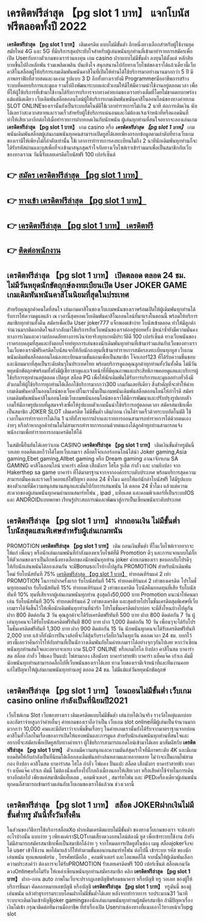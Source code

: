 # เครดิตฟรีล่าสุด 【pg slot 1 บาท】  แจกโบนัสฟรีตลอดทั้งปี 2022

**เครดิตฟรีล่าสุด 【pg slot 1 บาท】** เติมเครดิต แบบไม่มีขั้นต่ำ  อีกหนึ่งทางเลือกสำหรับผู้ใช้งานยุคสมัยใหม่ 4G และ 5G ที่มีบริการสุดประทับใจสำหรับผู้เล่นพนันทุกท่านที่เข้ามาทำรายการสมัครเพื่อเปิด Userกับทางตัวเกมของเราร่วมลงทุน เกม casino  ฝากแบบไม่มีขั้นต่ำ ลงทุนได้ตั้งแต่ หลักสิบบาทขึ้นไปถึงหลักพัน ร่วมเพลิดเพลิน บันเทิงใจ สนุกสนานไปกับทางเว็บไซต์ของเราได้แล้วเดี๋ยวนี้เว็บคาสิโนสล็อตผู้ให้บริการเกมเดิมพันพนันคาสิโนที่เปิดให้ท่านได้ใช้บริการมาอย่างนานมากกว่า 5 ปี มีภาพกราฟิกที่สวยสดและงดงาม รูปแบบ 3 D
อีกทั้งทางเรายังมี Programmerมืออาชีพการสร้างระบบที่คอยบริการและดูแล  รวมไปถึงพัฒนาระบบและตัวเกมให้มีให้มีความน่าใช้งานอยู่ตลอดเวลา เพื่อที่ให้ผู้ใช้บริการที่เข้ามาใช้งานได้รับการบริการจากทางค่ายเกมของเราอย่างเต็มที่โดยไม่ขาดตกบกพร่องแม้แต่นิดเดียว เว็บเดิมพันสล็อตออนไลน์ผู้ให้บริการเกมเดิมพันพนันคาสิโนออนไลน์ของทางค่ายเกม SLOT ONLINEของเรานั้นยังเป็นระบบอัตโนมัติใช้เวลาทำรายการไม่เกิน 2 นาที ต่อการเติมเงิน นับได้เลยว่าสะดวกสบายและรวดเร็วสำหรับผู้ใช้บริการแน่นอนและไม่ต้องแจ้งเจ้าหน้าที่หรือแอดมินที่ทำให้เสียเวลาอีกต่อไปเมื่อทำรายการฝากยอดเงินกับนักพนัน
ผู้เล่นทุกท่านที่สนใจอยากจะลองเล่นเกม **เครดิตฟรีล่าสุด 【pg slot 1 บาท】** เกม casino  หรือ ***เครดิตฟรีล่าสุด 【pg slot 1 บาท】*** เกมพนันเดิมพันสล็อตผู้เล่นเกมพนันทุกคนสามารถเปิดยูสได้เลยเพียงกรอกข้อมูลตามลำดับที่ทางเว็บเกมของเรามีให้เพียงไม่กี่ลำดับเท่านั้น ใช้เวลาการทำรายการลงทะเบียนไม่ถึง 2 นาทีนักเดิมพันทุกท่านก็จะได้รับรหัสผ่านและยูสเพื่อที่จะเข้ามาสนุกสุดเร้าใจกับทางเว็บไซต์เราเข้าร่วมมาเพื่อเป็นสมาชิกกับเว็บของทางเราณ วันนี้รับเลยเครดิตโบนัสฟรี 100 เปอร์เซ็นต์ 

## 👉 [สมัคร เครดิตฟรีล่าสุด 【pg slot 1 บาท】](https://archa888.com/)
## 👉 [ทางเข้า เครดิตฟรีล่าสุด 【pg slot 1 บาท】](https://archa888.com/)
## 👉 [เครดิตฟรีล่าสุด 【pg slot 1 บาท】 เครดิตฟรี](https://archa888.com/)
## 👉 [ติดต่อพนักงาน](https://archa888.com/)

## เครดิตฟรีล่าสุด 【pg slot 1 บาท】 เปิดตลอด ตลอด 24 ชม. ไม่มีวันหยุดนักขัตฤกษ์ลงทะเบียนเปิด User JOKER GAME เกมเดิมพันพนันคาสิโนนิยมที่สุดในประเทศ

สำหรับคุณลูกค้าคนใดที่สนใจ เล่นเกมคาสิโนของเว็บเกมพนันของเราพร้อมเปิดให้ผู้เดิมพันทุกท่านได้รับการให้ความดูแลแล้ว ณ เวลานี้สุดยอดเว็บเดิมพันคาสิโนออนไลน์ที่มาแรงในตอนนี้ พร้อมให้บริการสมาชิกทุกท่านทั้งคืน สมัครเพื่อเปิด User joker777 แจ็กพอตเข้าง่าย โบนัสเข้าตลอด ทำให้มีลูกค้าจำนวนมากติดอกติดใจแล้วกลับมาใช้บริการกับเว็บพนันของเราต่ออยู่บ่อยครั้ง มิหนำซ้ำยังมีความมั่นคงทางการเงินและความปลอดภัยทางการเงินจ่ายจริงทุกบาทมีประวัติดี 100 เปอร์เซ็นต์ ทางเว็บพนันของเราครอบคลุมที่สุดและยังตอบโจทย์ทุกการเล่นของนักเดิมพันทุกท่านที่เข้ามาร่วมเล่นกับเว็บของทางเรา
ในเว็บของเรามีฟรีเครดิตโบนัสแจกให้กับนักลงทุนที่เข้ามาทำรายการสมัครลงทะเบียนทุกยูส เว็บเกมพนันเดิมพันสล็อตออนไลน์ลงทะเบียนตามขั้นตอนเพื่อเป็นสมาชิก โจ๊กเกอร์123 ที่ได้รับความชื่นชอบและนิยมมากที่สุดเป็นระดับต้นๆในประเทศไทย พร้อมบริการดูแลคุณลูกค้าทุกท่านทั้งวันทั้งคืน ไม่มีวันหยุดนักขัตฤกษ์พร้อมทั้งยังมีผู้เชี่ยวชาญและเจ้าหน้าที่ที่มีคุณภาพและประสิทธิภาพคอยดูแลและบริการผู้ใช้บริการทุกท่านอยู่ตลอด เปิดยูส สล็อต PG เพื่อให้นักเดิมพันได้รับการบริการและดูแลอย่างทั่วถึงมีตัวเกมให้ผู้ใช้บริการทุกท่านได้เลือกใช้บริการมากกว่า300 เกมกันเลยทีเดียว
สิ่งสำคัญที่จะทำให้ค่ายเกมเดิมพันคาสิโนออนไลน์ของเว็บคาสิโนเรานั้นเป็นเกมพนันเดิมพันสล็อตออนไลน์ให้กำไรดี สมัคร  เกมเดิมพันพนันคาสิโนออนไลน์เว็บเกมพนันออนไลน์ของเราได้มีการพัฒนาและปรับปรุงรูปแบบตัวเกมให้มีภาพรูปแบบที่ดูสมจจริงเพื่อให้รูปแบบตัวเกมนั้นน่าใช้บริการอยู่ตลอดเวลา สมัครสมาชิกเพื่อเป็นสมาชิก JOKER SLOT เติมเครดิต ไม่มีขั้นต่ำ เติม/ถอน เงินได้รวดเร็วด้วยระบบอัตโนมัติ ใช้เวลาในการทำรายการไม่เกิน 1 นาทีทั้งรายการฝากและรายการถอนสามารถทำรายการได้ด้วยตนเองง่ายๆ หรือถ้าหากลูกค้าท่านใดไม่สามารถทำรายการถอนด้วยตนเองได้ลูกค้าทุกท่านสามารถแจ้งพนักงานเพื่อทำรายการถอนเครดิตให้ได้

ในสมัยนี้ยืนยันได้เลยว่าเกม CASINO **เครดิตฟรีล่าสุด 【pg slot 1 บาท】** เติมเงินขั้นต่ำทรูมันนี่ วอเลท ยอดฮิตเลยก็ว่าได้โดยเว็บเกมเรา สล็อตโจ๊กเกอร์ออนไลน์ได้นำ  Joker gaming,Asia gaming,Ebet gaming,Allbet gaming หรือ Dream gaming อาณาจักรเกม SA GAMING คาสิโนออนไลน์ บาคาร่า สล็อต เสือมังกร ไฮโล รูเล็ต กำถั่ว และ เกมยิงปลา จาก Hakerthep sa game บาคาร่า ที่ได้มาตรฐานจากจากองค์กรระบดับประเทศ พร้อมบริการสุดความสามารถมั่นคงและรวดเร็วคอยแก้ไขปัญหา ตลอด 24 ชั่วโมง มอบให้แก่นักล่าโบนัสฟรี ได้มีรูปแบบของตัวเกมที่มีความสนุกสนานสนุกและมันไปกับการเล่นพนัน ได้ ตลอด 24 ชั่วโมง แล้วแต่ความสะดวกของผู้เล่นพนันทุกคนผ่านบนสมาร์ทโฟน , ipad , แท็บเลต และคอมพิวเตอร์ที่เป็นระบบIOS และ ANDROIDแบบพกพา เรียนรู้ประสบการณ์และพัฒนาสู่การเป็นเซียนพนันระดับประเทศ

## เครดิตฟรีล่าสุด 【pg slot 1 บาท】 ฝากถอนเงิน ไม่มีขั้นต่ำ โบนัสสุดแสนพิเศษสำหรับผู้เล่นเกมพนัน

 PROMOTION  **เครดิตฟรีล่าสุด 【pg slot 1 บาท】** เติม ถอนเงินขั้นต่ำ ที่ในเว็บไซต์เราอยากจะให้แก่  เพื่อนๆ หรือนักเล่นเกมพนันที่กำลังมองหาเว็บไซต์ที่มี  Promotion ดีๆ และการแจกแบบไม่กั๊ก ให้ตัวเกมของเราเป็นอีกหนึ่งทางเลือกของนักพนันทุกท่าน joker ค่ายเกมของเรา ขอบอกกับโปรดีๆ ให้กับนักเล่นพนันได้ลองเล่นกัน จะมีBonusอะไรบ้างไปดูกัน
 PROMOTION สำหรับนักเดิมพันใหม่ รับโบนัสทันที 75% [เครดิตฟรีล่าสุด 【pg slot 1 บาท】](https://archa888.com/) ทำยอดเทิร์นแค่ 2 เท่า
 PROMOTION ในการฝากครั้งแรก รับโบนัสทันที 14% ทำยอดเทิร์นแค่ 2 เท่าของเครดิต
โปรโมชั่นทุกยอดฝาก รับโบนัสทันที 15% ทำยอดเทิร์นแค่ 2 เท่าของเครดิต
โบนัสคืนยอดทุนที่เสีย รับโบนัสทันที 10% ทุนที่เสียจากผู้เล่นเกมพนันทุกท่าน สูงสุดถึง50,000 บาท
 Promotion แนะนำให้คนมาเล่น รับโบนัสทันที 30% ทำยอดเทิร์นแค่ 2 เท่าของเครดิต
และสุดท้ายโปรโมชั่นเครดิตสุดพิเศษที่เว็บเกมเราได้จัดขึ้นไว้ให้เพื่อนักเดิมพันทุกท่านที่น่ารัก โปรโมชั่นเครดิตฝากบ่อย จะมีสิ่งไหนบ้างไปดูกัน
ฝาก 800 ติดต่อกัน 3 วัน คุณลูกค้าจะได้รับเครดิตฟรีทันที 500 บาท
ฝาก 800 ติดต่อกัน 7 วัน ผู้เล่นทุกคนจะได้รับโบนัสเครดิตฟรีทันที 800 บาท
ฝาก 1,000 ติดต่อกัน 10 วัน เพื่อนๆจะได้รับโปรโมชั่นเครดิตฟรีทันที 1,300 บาท
ฝาก 900 ติดต่อกัน 15 วัน นักพนันทุกคนจะได้รับเครดิตฟรีทันที 2,000 บาท
แล้วก็ยังมีการปั่นวงล้อที่จะได้ลุ้นรับรางวัลบิ๊กวินในทุกวัน ตลอดเวลา 24 ชม. บอกไว้ตรงนี้เลยว่าคืนกำไรให้กับท่านที่เป็นนักวางเดิมพันกับในค่ายเกมเราได้อย่างจุกๆกันไปเลย หากว่าเซียนพนันทุกท่านสนใจและอยากจะแทง เกม SLOT ONLINE  หรือเกมไฮโล ยิงปลา คาสิโนสด บาคาร่าสด สล็อต กำถั่ว ไพ่แคง ปั่นแปะ ไพ่สามกอง เสือมังกร บาคาร่าสายฟ้า บาคาร่า แบ็คแจ๊ค เก้าเก ดัมมี่ นักพนันทุกท่านสามารถคลิ๊กไปที่เว็บพนันของเราได้เลย ทางเว็บของเรามีเจ้าหน้าที่และทีมงานคอยแก้ไขปัญหาให้ผู้เล่นเกมพนันทุกท่านอยู่ ตลอด 24 ชม. ไม่มีแม้แต่วันหยุดนักขัตฤกษ์

## เครดิตฟรีล่าสุด 【pg slot 1 บาท】 โอนถอนไม่มีขั้นต่ำ  เว็บเกม casino online กำลังเป็นที่นิยมปี2021

เว็บไซต์เกม Slot เว็บของทางเรา เติมเครดิตแบบไม่มีขั้นต่ำ เล่นง่ายได้เงินจริง รางวัลใหญ่แตกบ่อยและอัตราจ่ายสูงกว่าค่ายอื่นๆ ค่ายเกมของเราถือว่าเป็น เว็บเกม slot onlineที่มีผู้เล่นเป็นจำนวนมากมากกว่า 10,000 คนและมีอัตราว่าจะเพิ่มขึ้นเรื่อยๆ ในค่ายเกมเรานั้นยังได้รับจากมาตราฐานจากบ่อนคาสิโนทั่วโลกในเรื่องของการเปิดให้แทงพนันและการดูแล สำหรับนักเล่นพนันทุกท่านที่สนใจและอยากที่จะสมัครเพื่อเปิดยูสกับทางค่ายเรา ผู้ใช้บริการสามารถแอดไลน์เข้ามาได้เลย
	มาสัมผัสกับ **เครดิตฟรีล่าสุด 【pg slot 1 บาท】** ตัวเกมมีความสนุกและความมันส์สุดเร้าใจที่มีภาพระดับ 4K และมีเกมยอดฮิตให้กับกำลังเป็นที่นิยมได้เลือกลงเดิมพันอย่างล้นหลามและหลากหลาย  ไม่ว่าจะเป็นเกมไพ่สามกอง  ยิงปลา คาสิโนสด บาคาร่าสด ไฮโล กำถั่ว ไพ่แคง ปั่นแปะ สล็อต เสือมังกร บาคาร่าสายฟ้า บาคาร่า แบ็คแจ๊ค เก้าเก ดัมมี่ ไม่ต้องนั่งเครื่องไปไกลถึงเมืองนอกให้เสียเวลา หรือเสียค่าใช้จ่ายในการเดินทางอีกต่อไป เพียงแค่สมาชิกมีแท็บเลต , คอมพิวเตอร์ , สมาร์ทโฟน และ iPEDเครื่องเดียวผู้เล่นพนันทุกคนก็สามารถเข้ามาร่วมเล่นกับเว็บเกมของเราได้แล้วณ ช่วงเวลานี้

## เครดิตฟรีล่าสุด 【pg slot 1 บาท】 สล็อต JOKERฝากเงินไม่มีขั้นต่ำทรู มันนี่ทั้งวันทั้งคืน

ในส่วนของวิธีการใช้บริการสล็อตXo ฝากเติมเครดิตแบบไม่มีขั้นต่ำ ของทางเว็บเกมของเรา จะต้องทำอะไรบ้างนั้น แบบง่าย ๆ เพียงแค่เราSLOTเกมเสี่ยงดวงออนไลน์ต้องมี ยูส เพื่อเข้าระบบใช้งาน ถ้ายังไม่มีสามารถสมัครสมาชิกเพื่อเป็นสมาชิกได้ง่าย ๆ จากโหมดการเปิดยูสในช่อง เมนู สล็อตjokerจึงจะได้ user เข้าใช้งาน พอได้มาแล้วก็ให้ทำตามขั้นตอนบนสมาร์ทโฟน ต่อไปนี้
เข้าระบบ รหัส  ของนักเล่นพนัน ทุกแพลตฟอร์ม , โทรศัพท์มือถือ , คอมพิวเตอร์ และไอแพดก็ได้
จากนั้นให้ผู้เดิมพันเลือกความประสงค์ว่า ต้องการจะได้รับPROMOTION รับเลยเครดิตฟรี 100 เปอร์เซ็นต์ สล็อตเกมวัดดวงOnlineหรือไม่รับ
ให้เหล่าเซียนพนันทุกท่านสมัครสมาชิก คลิก **เครดิตฟรีล่าสุด 【pg slot 1 บาท】** ฝาก-ถอน auto ภาพในเว็บจะปรากฏเลขบัญชีพร้อมธนาคาร หรือบัญชี ทรู วอเลท ของผู้ให้บริการขึ้นมา
คัดลอกหมายเลขบัญชี หรือบัญชี **เครดิตฟรีล่าสุด 【pg slot 1 บาท】** ทรูมันนี่ ของผู้เล่นพนัน แล้วทำธุรกรรมระบบโอนฝากไม่มีขั้นต่ำได้เลย
หลังจากทำรายการ รอประมาณ31 วินาที ระบบจะเติมเงินเข้าบัญชีjoker gamingของนักเล่นเกมพนันทุกท่านผู้สมัครสมาชิก
ถ้ามีปัญหาเรื่องเงินไม่เข้า กรุณาติดต่อทีมงานมืออาชีพ ที่ทำเรื่องเปิด Userผ่านช่องทางที่แนบเอาไว้ทางหน้าเว็บpg slot


